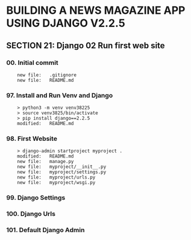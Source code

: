 # BUILDING A NEWS MAGAZINE APP USING DJANGO V2.2.5


## SECTION 21: Django 02 Run first web site


### 00. Initial commit

        new file:   .gitignore
        new file:   README.md

### 97. Install and Run Venv and Django

        > python3 -m venv venv38225
        > source venv3825/bin/activate
        > pip install django==2.2.5
        modified:   README.md

### 98. First Website

        > django-admin startproject myproject .
        modified:   README.md
        new file:   manage.py
        new file:   myproject/__init__.py
        new file:   myproject/settings.py
        new file:   myproject/urls.py
        new file:   myproject/wsgi.py 
              
### 99. Django Settings

### 100. Django Urls

### 101. Default Django Admin